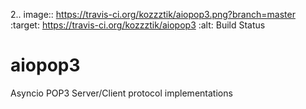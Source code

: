 2.. image:: https://travis-ci.org/kozzztik/aiopop3.png?branch=master
    :target: https://travis-ci.org/kozzztik/aiopop3
    :alt: Build Status

# aiopop3
Asyncio POP3 Server/Client protocol implementations
